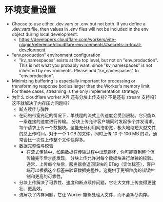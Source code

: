 # 环境变量设置
- Choose to use either .dev.vars or .env but not both. If you define a .dev.vars file, then values in .env files will not be included in the env object during local development.
  - https://developers.cloudflare.com/workers/vite-plugin/reference/cloudflare-environments/#secrets-in-local-development
- "env.production" environment configuration
  - "kv_namespaces" exists at the top level, but not on "env.production".
    This is not what you probably want, since "kv_namespaces" is not inherited by environments.
    Please add "kv_namespaces" to "env.production".
- Minimizing buffering is especially important for processing or transforming response bodies larger than the Worker's memory limit. For these cases, streaming is the only implementation strategy.
- 为什么 cloudflare worker API 还有分块上传支持? 不是还有 stream 支持吗? 这不就解决了内存压力问题吗?
  - 断点续传与弹性
  - 在网络带宽充足的情况下，单线程的流式上传速度会受到限制。它只能以一条连接的速度进行传输。
    分块上传允许客户端同时发起多个并发请求，每个请求上传一个数据块。这能充分利用网络带宽，极大地缩短大型文件的总上传时间。对于一个 1 GB 的文件，同时上传 10 个 100 MB 的块，通常会比一次性上传整个文件快得多。
  - 数据完整性与校验
    - 在流式传输中，如果数据在传输过程中出现损坏，你可能直到整个流传输完毕后才能发现。
      分块上传允许对每个数据块进行单独的校验。通常，上传每个块后，服务器会返回该块的 ETag（实体标签），客户端可以根据这个标签来验证数据完整性。这提供了更细粒度的错误控制和更高的可靠性。
  - 分块上传解决了可靠性、速度和断点续传问题，它让大文件上传变得更健壮、更高效。
  - 流解决了内存问题，它让 Worker 能够处理大文件，而不会耗尽内存。